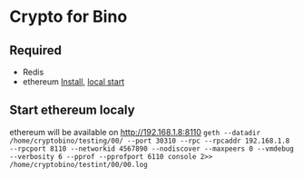 # Crypto for Bino

## Required
 - Redis
 - ethereum [Install](https://ethereum.gitbooks.io/frontier-guide/content/installing_linux.html), [local start](https://ethereum.gitbooks.io/frontier-guide/content/testing_contracts_and_transactions.html)

## Start ethereum localy
ethereum will be available on http://192.168.1.8:8110
`geth --datadir /home/cryptobino/testing/00/ --port 30310 --rpc --rpcaddr 192.168.1.8 --rpcport 8110 --networkid 4567890 --nodiscover --maxpeers 0 --vmdebug --verbosity 6 --pprof --pprofport 6110 console 2>> /home/cryptobino/testint/00/00.log`
